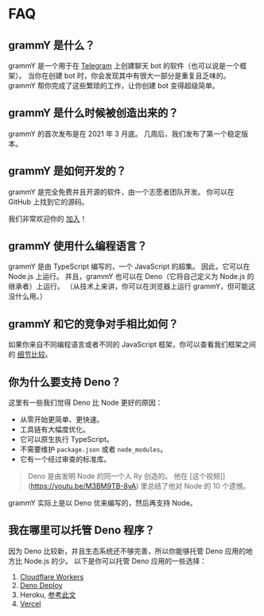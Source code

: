# FAQ

## grammY 是什么？

grammY 是一个用于在 [Telegram](https://telegram.org) 上创建聊天 bot 的软件（也可以说是一个框架）。
当你在创建 bot 时，你会发现其中有很大一部分是重复且乏味的。
grammY 帮你完成了这些繁琐的工作，让你创建 bot 变得超级简单。

## grammY 是什么时候被创造出来的？

grammY 的首次发布是在 2021 年 3 月底。
几周后，我们发布了第一个稳定版本。

## grammY 是如何开发的？

grammY 是完全免费并且开源的软件，由一个志愿者团队开发。
你可以在 GitHub 上找到它的源码。

我们非常欢迎你的 [加入](https://t.me/grammyjs)！

## grammY 使用什么编程语言？

grammY 是由 TypeScript 编写的，一个 JavaScript 的超集。
因此，它可以在 Node.js 上运行。
并且，grammY 也可以在 Deno（它将自己定义为 Node.js 的继承者）上运行。
（从技术上来讲，你可以在浏览器上运行 grammY，但可能这没什么用。）

## grammY 和它的竞争对手相比如何？

如果你来自不同编程语言或者不同的 JavaScript 框架，你可以查看我们框架之间的 [细节比较](./comparison.md)。

## 你为什么要支持 Deno？

这里有一些我们觉得 Deno 比 Node 更好的原因：

- 从零开始更简单、更快速。
- 工具链有大幅度优化。
- 它可以原生执行 TypeScript。
- 不需要维护 `package.json` 或者 `node_modules`。
- 它有一个经过审查的标准库。

> Deno 是由发明 Node 的同一个人 Ry 创造的。
> 他在 [这个视频]](https://youtu.be/M3BM9TB-8yA) 里总结了他对 Node 的 10 个遗憾。

grammY 实际上是以 Deno 优来编写的，然后再支持 Node。

## 我在哪里可以托管 Deno 程序？

因为 Deno 比较新，并且生态系统还不够完善，所以你能够托管 Deno 应用的地方比 Node.js 的少。
以下是你可以托管 Deno 应用的一些选择：

1. [Cloudflare Workers](https://workers.dev)
2. [Deno Deploy](https://deno.com/deploy)
3. Heroku, [参考此文](https://dev.to/ms314006/deploy-your-deno-apps-to-heroku-375h)
4. [Vercel](https://github.com/vercel-community/deno)

